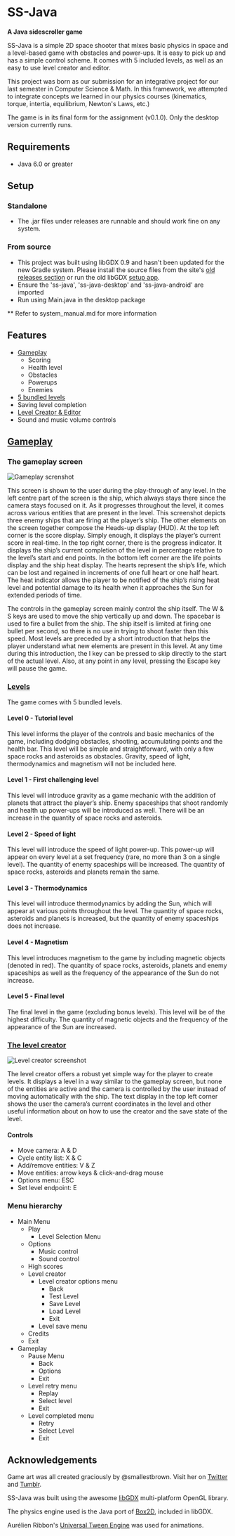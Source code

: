 # SS-Java

**A Java sidescroller game**

SS-Java is a simple 2D space shooter that mixes basic physics in space and a level-based game with obstacles and power-ups. It is easy to pick up and has a simple control scheme. It comes with 5 included levels, as well as an easy to use level creator and editor.

This project was born as our submission for an integrative project for our last semester in Computer Science & Math. In this framework, we attempted to integrate concepts we learned in our physics courses (kinematics, torque, intertia, equilibrium, Newton's Laws, etc.)

The game is in its final form for the assignment (v0.1.0). Only the desktop version currently runs.

## Requirements
- Java 6.0 or greater

## Setup

### Standalone
- The .jar files under releases are runnable and should work fine on any system.

### From source
- This project was built using libGDX 0.9 and hasn't been updated for the new Gradle system. Please install the source files from the site's [old releases section](http://libgdx.badlogicgames.com/releases/) or run the old libGDX [setup app](http://www.aurelienribon.com/blog/2012/09/libgdx-project-setup-v3-0-0/).
- Ensure the 'ss-java', 'ss-java-desktop' and 'ss-java-android' are imported
- Run using Main.java in the desktop package

** Refer to system_manual.md for more information

## Features
- [Gameplay](#gameplay)
  - Scoring
  - Health level
  - Obstacles
  - Powerups
  - Enemies
- [5 bundled levels](#levels)
- Saving level completion
- [Level Creator & Editor](#creator)
- Sound and music volume controls


## [Gameplay](id:gameplay)

### The gameplay screen
![Gameplay screnshot](https://dl.dropboxusercontent.com/u/1996708/gameplay_screenshot.png)

This screen is shown to the user during the play-through of any level. In the left centre part of the screen is the ship, which always stays there since the camera stays focused on it. As it progresses throughout the level, it comes across various entities that are present in the level. This screenshot depicts three enemy ships that are firing at the player’s ship. The other elements on the screen together compose the Heads-up display (HUD). At the top left corner is the score display. Simply enough, it displays the player’s current score in real-time. In the top right corner, there is the progress indicator. It displays the ship’s current completion of the level in percentage relative to the level’s start and end points. In the bottom left corner are the life points display and the ship heat display. The hearts represent the ship’s life, which can be lost and regained in increments of one full heart or one half heart. The heat indicator allows the player to be notified of the ship’s rising heat level and potential damage to its health when it approaches the Sun for extended periods of time.

The controls in the gameplay screen mainly control the ship itself. The W & S keys are used to move the ship vertically up and down. The spacebar is used to fire a bullet from the ship. The ship itself is limited at firing one bullet per second, so there is no use in trying to shoot faster than this speed. Most levels are preceded by a short introduction that helps the player understand what new elements are present in this level. At any time during this introduction, the I key can be pressed to skip directly to the start of the actual level. Also, at any point in any level, pressing the Escape key will pause the game.

### [Levels](id:levels)
The game comes with 5 bundled levels.

#### Level 0 - Tutorial level
This level informs the player of the controls and basic mechanics of the game, including dodging obstacles, shooting, accumulating points and the health bar. This level will be simple and straightforward, with only a few space rocks and asteroids as obstacles. Gravity, speed of light, thermodynamics and magnetism will not be included here.

#### Level 1 - First challenging level
This level will introduce gravity as a game mechanic with the addition of planets that attract the player’s ship. Enemy spaceships that shoot randomly and health up power-ups will be introduced as well. There will be an increase in the quantity of space rocks and asteroids.

#### Level 2 - Speed of light
This level will introduce the speed of light power-up. This power-up will appear on every level at a set frequency (rare, no more than 3 on a single level). The quantity of enemy spaceships will be increased. The quantity of space rocks, asteroids and planets remain the same. 

#### Level 3 - Thermodynamics
This level will introduce thermodynamics by adding the Sun, which will appear at various points throughout the level. The quantity of space rocks, asteroids and planets is increased, but the quantity of enemy spaceships does not increase.  

#### Level 4 - Magnetism
This level introduces magnetism to the game by including magnetic objects (denoted in red). The quantity of space rocks, asteroids, planets and enemy spaceships as well as the frequency of the appearance of the Sun do not increase. 

#### Level 5 - Final level
The final level in the game (excluding bonus levels). This level will be of the highest difficulty. The quantity of magnetic objects and the frequency of the appearance of the Sun are increased.


### [The level creator](id:creator)
![Level creator screenshot](https://dl.dropboxusercontent.com/u/1996708/level_creator.png)

The level creator offers a robust yet simple way for the player to create levels. It displays a level in a way similar to the gameplay screen, but none of the entities are active and the camera is controlled by the user instead of moving automatically with the ship. The text display in the top left corner shows the user the camera’s current coordinates in the level and other useful information about on how to use the creator and the save state of the level.

#### Controls
- Move camera: A & D
- Cycle entity list: X & C
- Add/remove entities: V & Z
- Move entities: arrow keys & click-and-drag mouse
- Options menu: ESC
- Set level endpoint: E

### Menu hierarchy

- Main Menu
  - Play
    - Level Selection Menu
  - Options
    - Music control
    - Sound control
  - High scores
  - Level creator
    - Level creator options menu
      - Back
      - Test Level
      - Save Level
      - Load Level
      - Exit
    - Level save menu
  - Credits
  - Exit
- Gameplay
  - Pause Menu
    - Back
    - Options
    - Exit
  - Level retry menu
    - Replay
    - Select level
    - Exit
  - Level completed menu
    - Retry
    - Select Level
    - Exit


## Acknowledgements

Game art was all created graciously by @smallestbrown. Visit her on [Twitter](http://twitter.com/smallestbrown) and [Tumblr](http://smallestbrown.tumblr.com).

SS-Java was built using the awesome [libGDX](http://libgdx.badlogicgames.com) multi-platform OpenGL library.

The physics engine used is the Java port of [Box2D](https://code.google.com/p/box2d/), included in libGDX.

Aurélien Ribbon's [Universal Tween Engine](http://www.aurelienribon.com/blog/projects/universal-tween-engine/) was used for animations.

